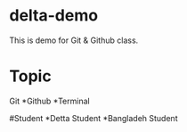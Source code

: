 # delta-demo
This is demo for Git &amp; Github class.

# Topic 
Git
*Github
*Terminal

#Student
*Detta Student
*Bangladeh Student